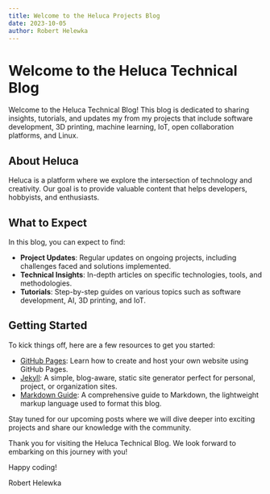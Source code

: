 ```yaml
---
title: Welcome to the Heluca Projects Blog
date: 2023-10-05
author: Robert Helewka
---
```


# Welcome to the Heluca Technical Blog

Welcome to the Heluca Technical Blog! This blog is dedicated to sharing insights, tutorials, and updates my from my projects that include software development, 3D printing, machine learning, IoT, open collaboration platforms, and Linux.

## About Heluca

Heluca is a platform where we explore the intersection of technology and creativity. Our goal is to provide valuable content that helps developers, hobbyists, and enthusiasts.

## What to Expect

In this blog, you can expect to find:

- **Project Updates**: Regular updates on ongoing projects, including challenges faced and solutions implemented.
- **Technical Insights**: In-depth articles on specific technologies, tools, and methodologies.
- **Tutorials**: Step-by-step guides on various topics such as software development, AI, 3D printing, and IoT.


## Getting Started

To kick things off, here are a few resources to get you started:

- [GitHub Pages](https://docs.github.com/en/pages): Learn how to create and host your own website using GitHub Pages.
- [Jekyll](https://jekyllrb.com/): A simple, blog-aware, static site generator perfect for personal, project, or organization sites.
- [Markdown Guide](https://www.markdownguide.org/): A comprehensive guide to Markdown, the lightweight markup language used to format this blog.

Stay tuned for our upcoming posts where we will dive deeper into exciting projects and share our knowledge with the community.

Thank you for visiting the Heluca Technical Blog. We look forward to embarking on this journey with you!

Happy coding!

Robert Helewka